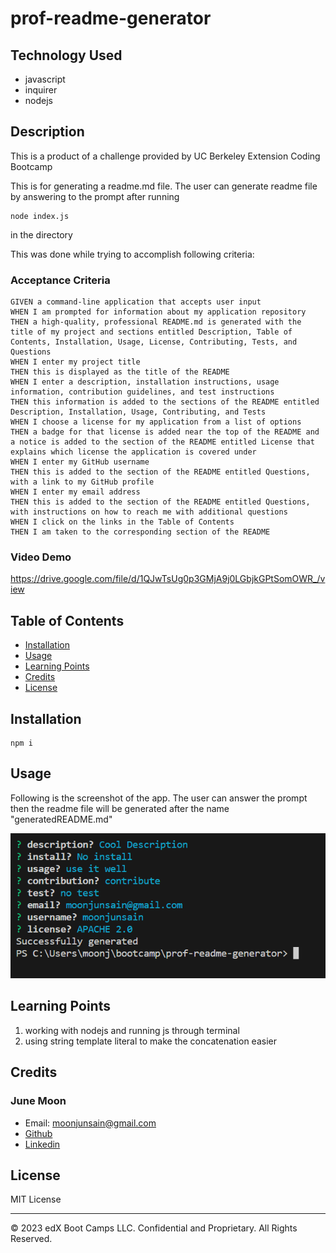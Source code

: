 # prof-readme-generator

## Technology Used
- javascript
- inquirer
- nodejs


## Description 
This is a product of a challenge provided by UC Berkeley Extension Coding Bootcamp

This is for generating a readme.md file.
The user can generate readme file by answering to the prompt after running 
```
node index.js
```
in the directory

This was done while trying to accomplish following criteria:

### Acceptance Criteria
    GIVEN a command-line application that accepts user input
    WHEN I am prompted for information about my application repository
    THEN a high-quality, professional README.md is generated with the title of my project and sections entitled Description, Table of Contents, Installation, Usage, License, Contributing, Tests, and Questions
    WHEN I enter my project title
    THEN this is displayed as the title of the README
    WHEN I enter a description, installation instructions, usage information, contribution guidelines, and test instructions
    THEN this information is added to the sections of the README entitled Description, Installation, Usage, Contributing, and Tests
    WHEN I choose a license for my application from a list of options
    THEN a badge for that license is added near the top of the README and a notice is added to the section of the README entitled License that explains which license the application is covered under
    WHEN I enter my GitHub username
    THEN this is added to the section of the README entitled Questions, with a link to my GitHub profile
    WHEN I enter my email address
    THEN this is added to the section of the README entitled Questions, with instructions on how to reach me with additional questions
    WHEN I click on the links in the Table of Contents
    THEN I am taken to the corresponding section of the README


### Video Demo
https://drive.google.com/file/d/1QJwTsUg0p3GMjA9j0LGbjkGPtSomOWR_/view 


## Table of Contents


* [Installation](#installation)
* [Usage](#usage)
* [Learning Points](#learning-points)
* [Credits](#credits)
* [License](#license)


## Installation

```
npm i
```


## Usage 

Following is the screenshot of the app.
The user can answer the prompt then the readme file will be generated after the name "generatedREADME.md"

![demo](./assets/screenshot-readme-generator.png)


## Learning Points
1. working with nodejs and running js through terminal
2. using string template literal to make the concatenation easier



## Credits

### June Moon
- Email: moonjunsain@gmail.com
- [Github](https://github.com/moonjunsain)
- [Linkedin](https://www.linkedin.com/in/june-moon-940538280/)


## License

MIT License

---


© 2023 edX Boot Camps LLC. Confidential and Proprietary. All Rights Reserved.